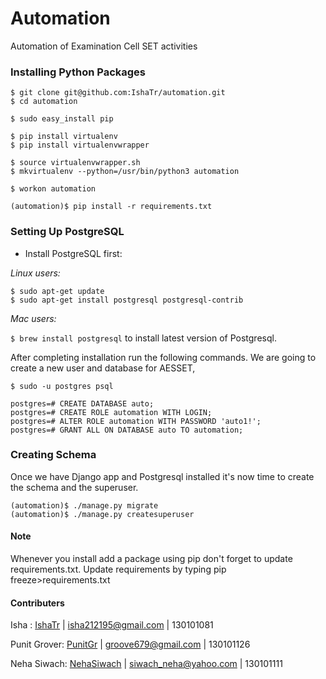# Automation
Automation of Examination Cell SET activities

### Installing Python Packages

```
$ git clone git@github.com:IshaTr/automation.git
$ cd automation

$ sudo easy_install pip

$ pip install virtualenv
$ pip install virtualenvwrapper

$ source virtualenvwrapper.sh
$ mkvirtualenv --python=/usr/bin/python3 automation

$ workon automation

(automation)$ pip install -r requirements.txt
```

### Setting Up PostgreSQL
* Install PostgreSQL first:

_Linux users:_

```
$ sudo apt-get update
$ sudo apt-get install postgresql postgresql-contrib
```

_Mac users:_


```$ brew install postgresql```
 to install latest version of Postgresql.


After completing installation run the following commands. We are going to create a new user and database for AESSET,

```
$ sudo -u postgres psql

postgres=# CREATE DATABASE auto;
postgres=# CREATE ROLE automation WITH LOGIN;
postgres=# ALTER ROLE automation WITH PASSWORD 'auto1!';
postgres=# GRANT ALL ON DATABASE auto TO automation;
```


### Creating Schema
Once we have Django app and Postgresql installed it's now time to create the schema and the superuser.

```
(automation)$ ./manage.py migrate
(automation)$ ./manage.py createsuperuser
```

#### Note
Whenever you install add a package using pip don't forget to update requirements.txt. Update requirements by typing pip freeze>requirements.txt


#### Contributers
Isha : [IshaTr](https://github.com/ishatr) | isha212195@gmail.com | 130101081

Punit Grover: [PunitGr](https://github.com/punitgr) | groove679@gmail.com | 130101126

Neha Siwach: [NehaSiwach](https://github.com/nehasiwach) | siwach_neha@yahoo.com | 130101111